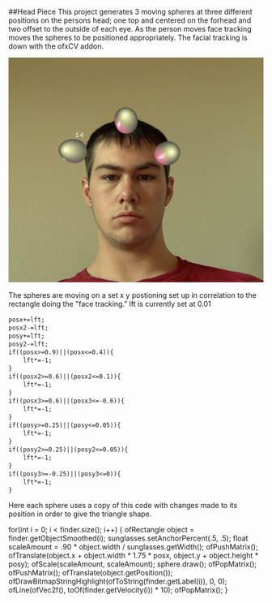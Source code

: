 

##Head Piece
This project generates 3 moving spheres at three different positions on the persons head; one top and centered on the forhead and two offset to the outside of each eye. As the person moves face tracking moves the spheres to be positioned appropriately.  The facial tracking is down with the ofxCV addon.

![screenshot](assets/screenShotB1.jpg)

The spheres are moving on a set x y postioning set up in correlation to the rectangle doing the "face tracking."
lft is currently set at 0.01

    posx+=lft;
    posx2-=lft;
    posy+=lft;
    posy2-=lft;
    if((posx>=0.9)||(posx<=0.4)){
        lft*=-1;
    }
    if((posx2>=0.6)||(posx2<=0.1)){
        lft*=-1;
    }
    if((posx3>=0.6)||(posx3<=-0.6)){
        lft*=-1;
    }
    if((posy>=0.25)||(posy<=0.05)){
        lft*=-1;
    }
    if((posy2>=0.25)||(posy2<=0.05)){
        lft*=-1;
    }
    if((posy3>=-0.25)||(posy3<=0)){
        lft*=-1;
    }

Here each sphere uses a copy of this code with changes made to its position in order to give the triangle shape.

for(int i = 0; i < finder.size(); i++) {
            ofRectangle object = finder.getObjectSmoothed(i);
            sunglasses.setAnchorPercent(.5, .5);
            float scaleAmount = .90 * object.width / 					sunglasses.getWidth();
            ofPushMatrix();
            ofTranslate(object.x + object.width * 1.75 * posx, 			object.y + object.height * posy);
            ofScale(scaleAmount, scaleAmount);
            sphere.draw();
            ofPopMatrix();
            ofPushMatrix();
            ofTranslate(object.getPosition());
            ofDrawBitmapStringHighlight(ofToString(finder.getLabel(i)), 0, 0);
            ofLine(ofVec2f(), toOf(finder.getVelocity(i)) * 10);
            ofPopMatrix();
        }